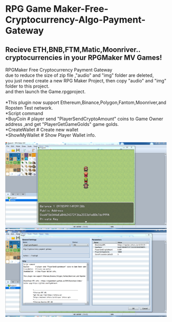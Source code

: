 # RPG Game Maker-Free-Cryptocurrency-Algo-Payment-Gateway<br>

## Recieve ETH,BNB,FTM,Matic,Moonriver.. cryptocurrencies in your RPGMaker MV Games!

RPGMaker Free Cryptocurrency Payment Gateway<br>
due to reduce the size of zip file ,"audio" and "img" folder are deleted,<br>
you just need create a new RPG Maker Project, then copy "audio" and "img" folder to this project. <br>
and then launch the Game.rpgproject. <br>
 <br>
 *This plugin now support Ethereum,Binance,Polygon,Fantom,Moonriver,and Ropsten Test network. <br>
 *Script command <br>
 *BuyCoin        # player send "PlayerSendCryptoAmount" coins to Game Owner address ,and get "PlayerGetGameGolds" game golds. <br>
 *CreateWallet   # Create new wallet <br>
 *ShowMyWallet   # Show Player Wallet info. <br>
 

 
 
<img src="https://github.com/AlgoNetwork/RPGMaker-Free-Cryptocurrency-Algo-Payment-Gateway/blob/main/algoPayment.png" alt="algoPayment">
 <br>
<img src="https://github.com/AlgoNetwork/RPGMaker-Free-Cryptocurrency-Algo-Payment-Gateway/blob/main/plugin.png" alt="RPGmaker">
